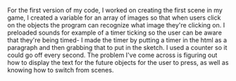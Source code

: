 For the first version of my code, I worked on creating the first scene in my game, I created a variable for an array of images so that when users click on the objects the program can recognize what image they're clicking on. I preloaded sounds for example of a timer ticking so the user can be aware that they're being timed- I made the timer by putting a timer in the html as a paragraph and then grabbing that to put in the sketch. I used a counter so it could go off every second. The problem I've come across is figuring out how to display the text for the future objects for the user to press, as well as knowing how to switch from scenes. 